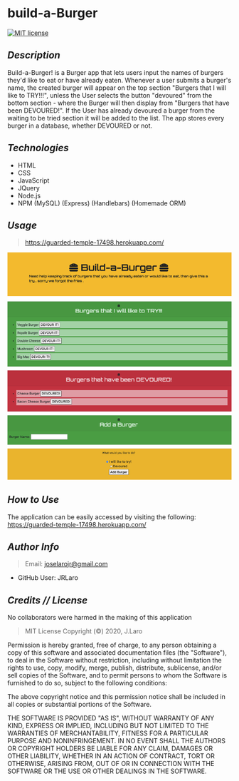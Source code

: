 # build-a-Burger

[![MIT license](https://img.shields.io/badge/License-MIT-blue.svg)](https://lbesson.mit-license.org/)
  

## *Description* 

Build-a-Burger! is a Burger app that lets users input the names of burgers they'd like to eat or have already eaten.
Whenever a user submits a burger's name, the created burger will appear on the top section "Burgers that I will like to TRY!!!", unless the User selects the button "devoured" from the bottom section - where the Burger will then display from "Burgers that have been DEVOURED!".
If the User has already devoured a burger from the waiting to be tried section it will be added to the list.
The app stores every burger in a database, whether DEVOURED or not.


## *Technologies*
      
- HTML
- CSS
- JavaScript
- JQuery
- Node.js
- NPM 
    (MySQL)
    (Express)
    (Handlebars)
    (Homemade ORM)
       
## *Usage* 
 > https://guarded-temple-17498.herokuapp.com/
 
![](public/assets/screenShot.png)
  
## *How to Use*
 The application can be easily accessed by visiting the following: https://guarded-temple-17498.herokuapp.com/

## *Author Info*  
  
> Email: joselarojr@gmail.com
- GitHub User: JRLaro
  
## *Credits // License*
      
No collaborators were harmed in the making of this application

> MIT License
Copyright (©) 2020, J.Laro

Permission is hereby granted, free of charge, to any person obtaining a copy of this software and associated documentation files (the "Software"), to deal in the Software without restriction, including without limitation the rights to use, copy, modify, merge, publish, distribute, sublicense, and/or sell copies of the Software, and to permit persons to whom the Software is furnished to do so, subject to the following conditions:

The above copyright notice and this permission notice shall be included in all copies or substantial portions of the Software.

THE SOFTWARE IS PROVIDED "AS IS", WITHOUT WARRANTY OF ANY KIND, EXPRESS OR IMPLIED, INCLUDING BUT NOT LIMITED TO THE WARRANTIES OF MERCHANTABILITY, FITNESS FOR A PARTICULAR PURPOSE AND NONINFRINGEMENT. IN NO EVENT SHALL THE AUTHORS OR COPYRIGHT HOLDERS BE LIABLE FOR ANY CLAIM, DAMAGES OR OTHER LIABILITY, WHETHER IN AN ACTION OF CONTRACT, TORT OR OTHERWISE, ARISING FROM, OUT OF OR IN CONNECTION WITH THE SOFTWARE OR THE USE OR OTHER DEALINGS IN THE SOFTWARE.